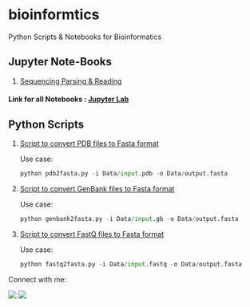 # bioinformtics
Python Scripts &amp; Notebooks for Bioinformatics

## Jupyter Note-Books

1. [Sequencing Parsing & Reading](https://hub.gke2.mybinder.org/user/bhagesh-codebeast-bioinformtics-ngk3ed6a/notebooks/Notebooks/sequence_parsing%26reading.ipynb)
<!---
2. [](https://hub.gke2.mybinder.org/user/bhagesh-codebeast-bioinformtics-ngk3ed6a/notebooks/Notebooks/Covid_Biopython_analysis.ipynb.ipynb)
3. [](https://hub.gke2.mybinder.org/user/bhagesh-codebeast-bioinformtics-ngk3ed6a/notebooks/Notebooks/%26.ipynb)
4. [](https://hub.gke2.mybinder.org/user/bhagesh-codebeast-bioinformtics-ngk3ed6a/notebooks/Notebooks/%26.ipynb)
5. [](https://hub.gke2.mybinder.org/user/bhagesh-codebeast-bioinformtics-ngk3ed6a/notebooks/Notebooks/%26.ipynb)
-->

#### Link for all Notebooks : [Jupyter Lab](https://hub.gke2.mybinder.org/user/bhagesh-codebeast-bioinformtics-ngk3ed6a/tree/Notebooks/)

## Python Scripts
1. [Script to convert PDB files to Fasta format](https://github.com/bhagesh-codebeast/bioinformtics/blob/main/Scripts/pdb2fasta.py)

    Use case:
  
    ```python
    python pdb2fasta.py -i Data/input.pdb -o Data/output.fasta
    ```
2. [Script to convert GenBank files to Fasta format](https://github.com/bhagesh-codebeast/bioinformtics/blob/main/Scripts/genbank2fasta.py)

    Use case:
  
    ```python
    python genbank2fasta.py -i Data/input.gb -o Data/output.fasta
    ```

3. [Script to convert FastQ files to Fasta format](https://github.com/bhagesh-codebeast/bioinformtics/blob/main/Scripts/fastq2fasta.py)

    Use case:
  
    ```python
    python fastq2fasta.py -i Data/input.fastq -o Data/output.fasta
    ```

Connect with me:

[![](https://img.shields.io/badge/linkedin-bhageshhunakunti-informational?style=flat&logo=LinkedIn&logoColor=white&color=2bbc8a)](https://www.linkedin.com/in/bhagesh-hunakunti/)
![](https://img.shields.io/badge/mail-hunakuntibhagesh@gmail.com-informational?style=flat&logo=gmail&logoColor=white&color=2bbc8a)

